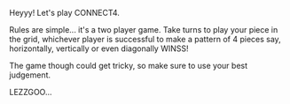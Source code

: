 Heyyy!
Let's play CONNECT4.

Rules are simple...
it's a two player game. Take turns to play your piece in the grid, whichever player is successful to make a pattern of 4 pieces say, horizontally, vertically or even diagonally WINSS!

The game though could get tricky, so make sure to use your best judgement.

LEZZGOO...
